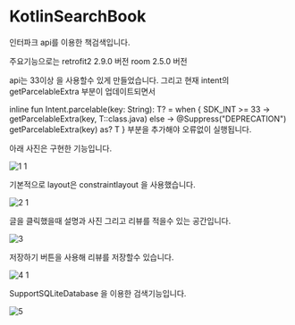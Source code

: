 # KotlinSearchBook

인터파크 api를 이용한 책검색입니다.

주요기능으로는
retrofit2 2.9.0 버전
room 2.5.0 버전

api는 33이상 을 사용할수 있게 만들었습니다.
그리고 현재 intent의 getParcelableExtra 부분이 업데이트되면서

inline fun <reified T : Parcelable> Intent.parcelable(key: String): T? = when {
        SDK_INT >= 33 -> getParcelableExtra(key, T::class.java)
        else -> @Suppress("DEPRECATION") getParcelableExtra(key) as? T
    }
  부분을 추가해야 오류없이 실행됩니다.

        
  아래 사진은 구현한 기능입니다.
        
        
![1 1](https://user-images.githubusercontent.com/105340085/215736858-879fc8f8-5b3d-499a-bfd0-b922eba394f6.png)
        
        
  기본적으로 layout은 constraintlayout 을 사용했습니다.
        
![2 1](https://user-images.githubusercontent.com/105340085/215736862-966fc0dc-2c96-4940-aec3-582a6178a371.png)
        
        
  글을 클릭했을때 설명과 사진 그리고 리뷰를 적을수 있는 공간입니다.
        
![3](https://user-images.githubusercontent.com/105340085/215736850-849890c2-8ae9-4436-8675-5fb0aa6a3e8a.PNG)
        
        
  저장하기 버튼을 사용해 리뷰를 저장할수 있습니다.
        
![4 1](https://user-images.githubusercontent.com/105340085/215736855-d753aaf6-ffa8-4ae0-8221-63f3ade7da77.png)
        
        
  SupportSQLiteDatabase 을 이용한 검색기능입니다.
        
![5](https://user-images.githubusercontent.com/105340085/215736857-d38da740-b1ad-44f0-9074-ba5527245813.PNG)

